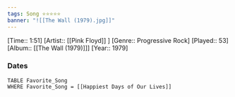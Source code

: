 ```yaml
---
tags: Song ⭐⭐⭐⭐⭐ 
banner: "![[The Wall (1979).jpg]]"
---
```

[Time:: 1:51]
[Artist:: [[Pink Floyd]] ]
[Genre:: Progressive Rock]
[Played:: 53]
[Album:: [[The Wall (1979)]]]
[Year:: 1979]
### Dates
````dataview
TABLE Favorite_Song
WHERE Favorite_Song = [[Happiest Days of Our Lives]]
````